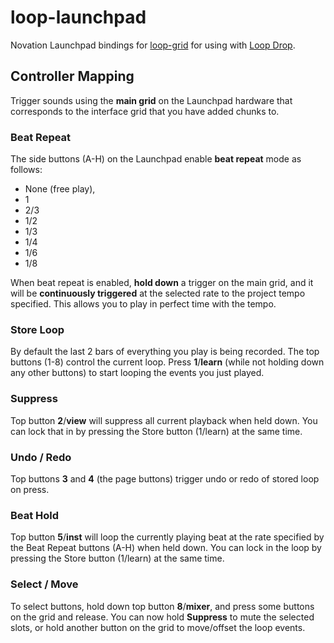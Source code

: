 loop-launchpad
===

Novation Launchpad bindings for [loop-grid](https://github.com/mmckegg/loop-grid) for using with [Loop Drop](http://loopjs.com).

## Controller Mapping

Trigger sounds using the **main grid** on the Launchpad hardware that corresponds to the interface grid that you have added chunks to.

### Beat Repeat

The side buttons (A-H) on the Launchpad enable **beat repeat** mode as follows:
  
  - None (free play), 
  - 1
  - 2/3
  - 1/2
  - 1/3
  - 1/4
  - 1/6
  - 1/8

When beat repeat is enabled, **hold down** a trigger on the main grid, and it will be **continuously triggered** at the selected rate to the project tempo specified. This allows you to play in perfect time with the tempo.

### Store Loop

By default the last 2 bars of everything you play is being recorded. The top buttons (1-8) control the current loop. Press **1**/**learn** (while not holding down any other buttons) to start looping the events you just played.

### Suppress

Top button **2**/**view** will suppress all current playback when held down. You can lock that in by pressing the Store button (1/learn) at the same time.

### Undo / Redo

Top buttons **3** and **4** (the page buttons) trigger undo or redo of stored loop on press.

### Beat Hold

Top button **5**/**inst** will loop the currently playing beat at the rate specified by the Beat Repeat buttons (A-H) when held down. You can lock in the loop by pressing the Store button (1/learn) at the same time.

### Select / Move

To select buttons, hold down top button **8**/**mixer**, and press some buttons on the grid and release. You can now hold **Suppress** to mute the selected slots, or hold another button on the grid to move/offset the loop events. 